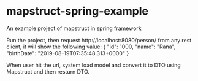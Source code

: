 # mapstruct-spring-example

An example project of mapstruct in spring framework


Run the project, then request http://localhost:8080/person/ from any rest client, it will show the following value:
{
"id": 1000,
"name": "Rana",
"birthDate": "2019-08-19T07:35:48.313+0000"
}

When user hit the url, system load model and convert it to DTO using Mapstruct and then resturn DTO.
